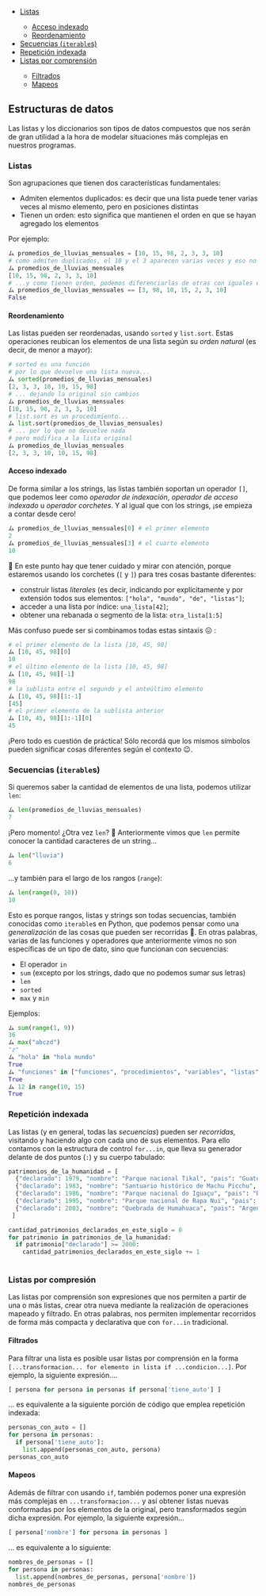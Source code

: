 <ul>
  <li><a title="" href="#listas">Listas</a></li>
  <ul>
    <li><a title="" href="#acceso-indexado">Acceso indexado</a></li>
    <li><a title="" href="#reordenamiento">Reordenamiento</a></li>
  </ul>
  <li><a title="" href="#secuencias">Secuencias (<code>iterable</code>s)</a></li>
  <li><a title="" href="#repeticion-indexada">Repetición indexada</a></li>
  <li><a title="" href="#listas-por-comprension">Listas por comprensión</a></li>
  <ul>
    <li><a title="" href="#filtrados">Filtrados</a></li>
    <li><a title="" href="#mapeos">Mapeos</a></li>
  </ul>

</ul>

<h2>Estructuras de datos</h2>

Las listas y los diccionarios son tipos de datos compuestos que nos serán de gran utilidad a la hora de modelar situaciones más complejas en nuestros programas. 

<h3 id="listas">Listas</h3>

Son agrupaciones que tienen dos características fundamentales:

  * Admiten elementos duplicados: es decir que una lista puede tener varias veces al mismo elemento, pero en posiciones distintas
  * Tienen un orden: esto significa que mantienen el orden en que se hayan agregado los elementos

Por ejemplo: 

```python
ム promedios_de_lluvias_mensuales = [10, 15, 98, 2, 3, 3, 10]
# como admiten duplicados, el 10 y el 3 aparecen varias veces y eso no representa ningún problema...
ム promedios_de_lluvias_mensuales
[10, 15, 98, 2, 3, 3, 10]
# ...y como tienen orden, podemos diferenciarlas de otras con iguales elementos en posiciones distintas:
ム promedios_de_lluvias_mensuales == [3, 98, 10, 15, 2, 3, 10]
False
```

<h4 id="reordenamiento">Reordenamiento</h4>

Las listas pueden ser reordenadas, usando `sorted` y `list.sort`. Estas operaciones reubican los elementos de una lista según su _orden natural_ (es decir, de menor a mayor):  

```python
# sorted es una función
# por lo que devuelve una lista nueva...
ム sorted(promedios_de_lluvias_mensuales)
[2, 3, 3, 10, 10, 15, 98]
# ... dejando la original sin cambios
ム promedios_de_lluvias_mensuales
[10, 15, 98, 2, 3, 3, 10]
# list.sort es un procedimiento...
ム list.sort(promedios_de_lluvias_mensuales)
# ... por lo que no devuelve nada
# pero modifica a la lista original
ム promedios_de_lluvias_mensuales
[2, 3, 3, 10, 10, 15, 98]
```

<h4 id="acceso-indexado">Acceso indexado</h4>

De forma similar a los strings, las listas también soportan
un operador `[]`, que podemos leer como _operador de indexación_, _operador de acceso indexado_ u _operador corchetes_. Y al igual que con los strings, ¡se empieza a contar desde cero! 

```python
ム promedios_de_lluvias_mensuales[0] # el primer elemento
2
ム promedios_de_lluvias_mensuales[3] # el cuarto elemento
10
```

👀 En este punto hay que tener cuidado y mirar con atención, porque estaremos usando los corchetes (`[` y `]`) para tres cosas bastante diferentes: 

  * construir listas _literales_ (es decir, indicando por explícitamente y por extensión todos sus elementos: `["hola", "mundo", "de", "listas"]`;
  * acceder a una lista por índice: `una_lista[42]`;
  * obtener una rebanada o segmento de la lista:  `otra_lista[1:5]`

Más confuso puede ser si combinamos todas estas sintaxis 😖 : 

```python
# el primer elemento de la lista [10, 45, 98]
ム [10, 45, 98][0]
10
# el último elemento de la lista [10, 45, 98]
ム [10, 45, 98][-1]
98
# la sublista entre el segundo y el anteúltimo elemento 
ム [10, 45, 98][1:-1] 
[45]
# el primer elemento de la sublista anterior 
ム [10, 45, 98][1:-1][0]
45
```

¡Pero todo es cuestión de práctica! Sólo recordá que los mismos símbolos pueden significar cosas diferentes según el contexto 😉.

<h3 id="secuencias">Secuencias (<code>iterable</code>s)</h3>

Si queremos saber la cantidad de elementos de una lista, podemos utilizar `len`: 

```python
ム len(promedios_de_lluvias_mensuales)
7
```

¡Pero momento! ¿Otra vez `len`? 🤨 Anteriormente vimos que `len` permite conocer la cantidad caracteres de un string... 

```python
ム len("lluvia")
6
```

...y también para el largo de los rangos (`range`):

```python
ム len(range(0, 10))
10
```

Esto es porque rangos, listas y strings son todas secuencias, también conocidas como `iterable`s en Python, que podemos pensar como una _generalización_ de las cosas que pueden ser recorridas 🤯. En otras palabras, varias de las funciones y operadores que anteriormente vimos no son específicas de un tipo de dato, sino que funcionan con secuencias: 

 * El operador `in`
 * `sum` (excepto por los strings, dado que no podemos sumar sus letras)
 * `len`
 * `sorted`
 * `max` y `min`

Ejemplos: 

```python
ム sum(range(1, 9))
36
ム max("abczd")
"z"
ム "hola" in "hola mundo"
True
ム "funciones" in ["funciones", "procedimientos", "variables", "listas"]
True
ム 12 in range(10, 15)
True
```

<h3 id="repeticion-indexada">Repetición indexada</h3>

Las listas (y en general, todas las _secuencias_) pueden ser _recorridas_, visitando y haciendo algo con cada uno de sus elementos. Para ello contamos con la estructura de control `for...in`, que lleva su generador delante de dos puntos (`:`) y su cuerpo tabulado:

```python
patrimonios_de_la_humanidad = [
  {"declarado": 1979, "nombre": "Parque nacional Tikal", "pais": "Guatemala"},
  {"declarado": 1983, "nombre": "Santuario histórico de Machu Picchu", "pais": "Perú"},
  {"declarado": 1986, "nombre": "Parque nacional do Iguaçu", "pais": "Brasil"},
  {"declarado": 1995, "nombre": "Parque nacional de Rapa Nui", "pais": "Chile"},
  {"declarado": 2003, "nombre": "Quebrada de Humahuaca", "pais": "Argentina"}
 ]

cantidad_patrimonios_declarados_en_este_siglo = 0
for patrimonio in patrimonios_de_la_humanidad:
  if patrimonio["declarado"] >= 2000:
    cantidad_patrimonios_declarados_en_este_siglo += 1
    
```

<h3 id="listas-por-comprension">Listas por compresión</h3>

Las listas por comprensión son expresiones que nos permiten a partir de una o más listas, crear otra nueva mediante la realización de operaciones mapeado y filtrado. En otras palabras, nos permiten implementar recorridos de forma más compacta y declarativa que con `for...in` tradicional.  

<h4 id="filtrados">Filtrados</h4>

Para filtrar una lista es posible usar listas por comprensión en la forma `[...transformacion... for elemento in lista if ...condicion...]`. Por ejemplo, la siguiente expresión.... 

```python
[ persona for persona in personas if persona['tiene_auto'] ]
```

... es equivalente a la siguiente porción de código que emplea repetición indexada: 

```python
personas_con_auto = []
for persona in personas: 
  if persona['tiene_auto']:
    list.append(personas_con_auto, persona)
personas_con_auto  
```

<h4 id="mapeos">Mapeos</h4>

Además de filtrar con usando `if`, también podemos poner una expresión más complejas en `...transformacion...` y así obtener listas nuevas conformadas por los elementos de la original, pero transformados según dicha expresión. Por ejemplo, la siguiente expresión...

```python
[ persona['nombre'] for persona in personas ]
```
... es equivalente a lo siguiente: 

```python
nombres_de_personas = []
for persona in personas: 
  list.append(nombres_de_personas, persona['nombre'])
nombres_de_personas  
```



